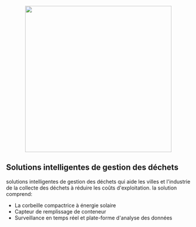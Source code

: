 <p align="center"><img src="https://www.ecubelabs.com/localized-landing-page/img/clean-cube-1.png" width="400"></p>

## Solutions intelligentes de gestion des déchets

solutions intelligentes de gestion des déchets qui aide les villes et l'industrie de la collecte des déchets à réduire les coûts d'exploitation. la solution comprend:

- La corbeille compactrice à énergie solaire
- Capteur de remplissage de conteneur
- Surveillance en temps réel et plate-forme d'analyse des données
